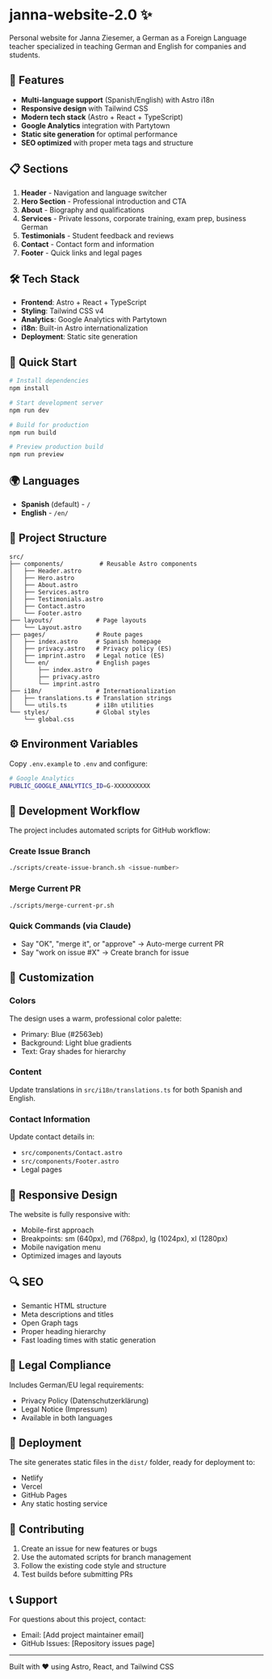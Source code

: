 # janna-website-2.0 ✨

Personal website for Janna Ziesemer, a German as a Foreign Language teacher specialized in teaching German and English for companies and students.

## 🚀 Features

- **Multi-language support** (Spanish/English) with Astro i18n
- **Responsive design** with Tailwind CSS 
- **Modern tech stack** (Astro + React + TypeScript)
- **Google Analytics** integration with Partytown
- **Static site generation** for optimal performance
- **SEO optimized** with proper meta tags and structure

## 📋 Sections

1. **Header** - Navigation and language switcher
2. **Hero Section** - Professional introduction and CTA
3. **About** - Biography and qualifications
4. **Services** - Private lessons, corporate training, exam prep, business German
5. **Testimonials** - Student feedback and reviews
6. **Contact** - Contact form and information
7. **Footer** - Quick links and legal pages

## 🛠️ Tech Stack

- **Frontend**: Astro + React + TypeScript
- **Styling**: Tailwind CSS v4
- **Analytics**: Google Analytics with Partytown
- **i18n**: Built-in Astro internationalization
- **Deployment**: Static site generation

## 🚀 Quick Start

```bash
# Install dependencies
npm install

# Start development server
npm run dev

# Build for production
npm run build

# Preview production build
npm run preview
```

## 🌍 Languages

- **Spanish** (default) - `/`
- **English** - `/en/`

## 📁 Project Structure

```
src/
├── components/          # Reusable Astro components
│   ├── Header.astro
│   ├── Hero.astro
│   ├── About.astro
│   ├── Services.astro
│   ├── Testimonials.astro
│   ├── Contact.astro
│   └── Footer.astro
├── layouts/            # Page layouts
│   └── Layout.astro
├── pages/              # Route pages
│   ├── index.astro     # Spanish homepage
│   ├── privacy.astro   # Privacy policy (ES)
│   ├── imprint.astro   # Legal notice (ES)
│   └── en/             # English pages
│       ├── index.astro
│       ├── privacy.astro
│       └── imprint.astro
├── i18n/               # Internationalization
│   ├── translations.ts # Translation strings
│   └── utils.ts        # i18n utilities
└── styles/             # Global styles
    └── global.css
```

## ⚙️ Environment Variables

Copy `.env.example` to `.env` and configure:

```bash
# Google Analytics
PUBLIC_GOOGLE_ANALYTICS_ID=G-XXXXXXXXXX
```

## 🔧 Development Workflow

The project includes automated scripts for GitHub workflow:

### Create Issue Branch
```bash
./scripts/create-issue-branch.sh <issue-number>
```

### Merge Current PR
```bash
./scripts/merge-current-pr.sh
```

### Quick Commands (via Claude)
- Say "OK", "merge it", or "approve" → Auto-merge current PR
- Say "work on issue #X" → Create branch for issue

## 🎨 Customization

### Colors
The design uses a warm, professional color palette:
- Primary: Blue (#2563eb)
- Background: Light blue gradients
- Text: Gray shades for hierarchy

### Content
Update translations in `src/i18n/translations.ts` for both Spanish and English.

### Contact Information
Update contact details in:
- `src/components/Contact.astro`
- `src/components/Footer.astro`
- Legal pages

## 📱 Responsive Design

The website is fully responsive with:
- Mobile-first approach
- Breakpoints: sm (640px), md (768px), lg (1024px), xl (1280px)
- Mobile navigation menu
- Optimized images and layouts

## 🔍 SEO

- Semantic HTML structure
- Meta descriptions and titles
- Open Graph tags
- Proper heading hierarchy
- Fast loading times with static generation

## 📄 Legal Compliance

Includes German/EU legal requirements:
- Privacy Policy (Datenschutzerklärung)
- Legal Notice (Impressum)
- Available in both languages

## 🚀 Deployment

The site generates static files in the `dist/` folder, ready for deployment to:
- Netlify
- Vercel
- GitHub Pages
- Any static hosting service

## 🤝 Contributing

1. Create an issue for new features or bugs
2. Use the automated scripts for branch management
3. Follow the existing code style and structure
4. Test builds before submitting PRs

## 📞 Support

For questions about this project, contact:
- Email: [Add project maintainer email]
- GitHub Issues: [Repository issues page]

---

Built with ❤️ using Astro, React, and Tailwind CSS
